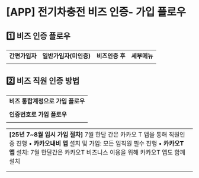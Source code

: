 # [APP] 전기차충전 비즈 인증- 가입 플로우

**1️⃣ 비즈 인증 플로우**
-----------------

|  |  |  |  |
| --- | --- | --- | --- |
| **간편가입자** | **일반가입자(미인증)** | **비즈인증 후** | **세부메뉴** |
|  |  |  |  |

**2️⃣ 비즈 직원 인증 방법**
-------------------

|  |
| --- |
| **비즈 통합계정으로 가입 플로우** |
|  |
| **인증번호로 가입 플로우** |
|  |

|  |
| --- |
| **[25년 7~8월 임시 가입 절차]** 7월 한달 간은 카카오 T 앱을 통해 직원인증 진행  • **카카오내비 앱** 설치 및 가입: 모든 임직원 필수 진행 • **카카오T 앱** 설치: 7월 한달간은 카카오T 비즈니스 이용을 위해 카카오T 앱도 함께 설치 |
|  |
|  |